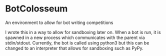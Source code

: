 # BotColosseum

An environment to allow for bot writing competitions

I wrote this in a way to allow for sandboxing later on. When a bot is run, it is spawned in a new process which communicates with the parent via stdin/stdout. Currently, the bot is called using python3 but this can be changed to an interpreter that allows for sandboxing such as PyPy. 
